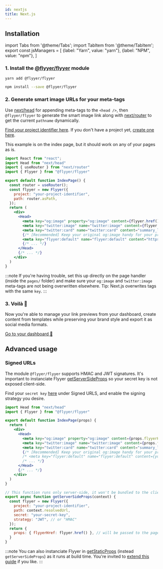 ```yaml
---
id: nextjs
title: Next.js
---
```


<!-- TODO -->
<!-- > Repository: https://github.com/useflyyer/integration-examples/tree/main/examples/next -->

## Installation

<!-- MDX variables -->
import Tabs from '@theme/Tabs';
import TabItem from '@theme/TabItem';
export const jsManagers = [
  {label: "Yarn", value: "yarn"},
  {label: "NPM", value: "npm"},
]

### 1. Install the [@flyyer/flyyer](./flyyer-js.md) module

<Tabs groupId="js-manager" defaultValue="yarn" values={jsManagers}>
<TabItem value="yarn">

```bash title="Terminal.app"
yarn add @flyyer/flyyer
```

</TabItem>

<TabItem value="npm">

```bash title="Terminal.app"
npm install --save @flyyer/flyyer
```

</TabItem>
</Tabs>

### 2. Generate smart image URLs for your meta-tags

Use [next/head](https://nextjs.org/docs/api-reference/next/head) for appending meta-tags to the `<head />`, then `@flyyer/flyyer` to generate the smart image link along with [next/router](https://nextjs.org/docs/api-reference/next/router) to get the current `pathname` dynamically.

[Find your project identifier here](https://flyyer.io/dashboard/_/projects/_/integrate?ref=docs). If you don't have a project yet, [create one here](https://flyyer.io/get-started?ref=docs).

This example is on the index page, but it should work on any of your pages as is.

```jsx title="pages/index.js" {4,8-11,14-16,19}
import React from "react";
import Head from "next/head"
import { useRouter } from "next/router"
import { Flyyer } from "@flyyer/flyyer"

export default function IndexPage() {
  const router = useRouter();
  const flyyer = new Flyyer({
    project: "your-project-identifier",
    path: router.asPath,
  });
  return (
    <div>
      <Head>
        <meta key="og:image" property="og:image" content={flyyer.href()} />
        <meta key="twitter:image" name="twitter:image" content={flyyer.href()} />
        <meta key="twitter:card" name="twitter:card" content="summary_large_image" />
        {/* [Recommended] Keep your original og:image handy for your project */}
        <meta key="flyyer:default" name="flyyer:default" content="https://..." />
        {/* ... */}
      </Head>
      {/* ... */}
    </div>
  )
}
```

:::note
If you're having trouble, set this up directly on the page handler (inside the `pages/` folder) and make sure your `og:image` and `twitter:image` meta-tags are not being overwritten elsewhere. Tip: Next.js overwrites tags with the same `key`.
:::

### 3. Voilà 🎉

Now you're able to manage your link previews from your dashboard, create content from templates while preserving your brand style and export it as social media formats.

[Go to your dashboard 🚀](https://flyyer.io/dashboard/_/projects/_/)

## Advanced usage

### Signed URLs

The module `@flyyer/flyyer` supports HMAC and JWT signatures. It's important to instanciate Flyyer [getServerSideProps](https://nextjs.org/docs/basic-features/data-fetching#getserversideprops-server-side-rendering) so your secret key is not exposed client-side.

Find your `secret key` [here](https://www.flyyer.io/dashboard/_/projects/_/advanced) under Signed URLS, and enable the signing strategy you desire.

```jsx title="pages/index.js" {4,8-9,21-31}
import Head from "next/head"
import { Flyyer } from "@flyyer/flyyer"

export default function IndexPage(props) {
  return (
    <div>
      <Head>
        <meta key="og:image" property="og:image" content={props.flyyerHref} />
        <meta key="twitter:image" name="twitter:image" content={props.flyyerHref} />
        <meta key="twitter:card" name="twitter:card" content="summary_large_image" />
        {/* [Recommended] Keep your original og:image handy for your project */
        /* <meta key="flyyer:default" name="flyyer:default" content={your-original-og-image} /> */
        /* ... */}
      </Head>
      {/* ... */}
    </div>
  )
}

// This function runs only server-side, it won't be bundled to the client
export async function getServerSideProps(context) {
  const flyyer = new Flyyer({
    project: "your-project-identifier",
    path: context.resolvedUrl,
    secret: "your-secret-key",
    strategy: "JWT", // or "HMAC"
  });
  return {
    props: { flyyerHref: flyyer.href() }, // will be passed to the page component as props
  }
}
```

:::note
You can also instanciate Flyyer in [getStaticProps](https://nextjs.org/docs/basic-features/data-fetching#getstaticprops-static-generation) (instead `getServerSideProps`) as it runs at build time. You're invited to [extend this guide](https://github.com/useflyyer/flyyer-docs/edit/main/guides/javascript/nextjs.md) if you like.
:::
